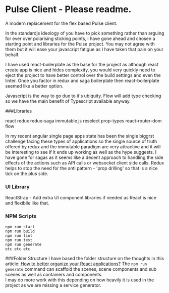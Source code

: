 # Pulse Client - Please readme.

A modern replacement for the flex based Pulse client.

In the standardjs ideology of you have to pick something rather than arguing for ever over polarising sticking points, I have gone ahead and chosen a starting point and libraries for the Pulse project.  You may not agree with them but it will ease your javascript fatigue as I have taken that pain on your behalf.

I have used react-boilerplate as the base for the project as although react create app is nice and hides complexity, you would very quickly need to eject the project to have better control over the build settings and even the linter.  Once you factor in redux and saga boilerplate then react-boilerplate seemed like a better option.

Javascript is the way to go due to it's ubiquity.  Flow will add type checking so we have the main benefit of Typescript available anyway.

###Libraries

react
redux
redux-saga
immutable.js
reselect
prop-types
react-router-dom
flow

In my recent angular single page apps state has been the single biggrst challenge facing these types of applications so the single source of truth offered by redux and the immutable paradigm are very attractive and it will be interesting to see if it ends up working as well as the hype suggests.  I have gone for sagas as it seems like a decent approach to handling the side effects of the actions such as API calls or websocket client side calls. Redux helps to stop the need for the anti pattern - 'prop drilling' so that is a nice tick on the plus side.

### UI Library
ReactStrap - Add extra UI component libraries if needed as React is nice and flexibile like that.

### NPM Scripts
```
npm run start
npm run build
npm run lint
npm run test
npm run generate
etc etc etc
```

###Folder Structure
I have based the folder structure on the thoughts in this article:
[How to better organize your React applications?](https://medium.com/@alexmngn/how-to-better-organize-your-react-applications-2fd3ea1920f1)
The ```npm run generate``` command can scaffold the scenes, scene components and sub scenes as well as containers and components.  
I may do more work with this depending on how heavily it is used in the project as we are missing a service generator.
